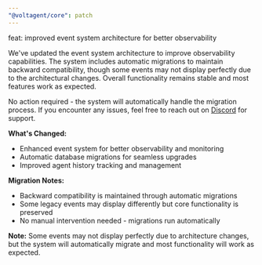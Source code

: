 ```yaml
---
"@voltagent/core": patch
---
```


feat: improved event system architecture for better observability

We've updated the event system architecture to improve observability capabilities. The system includes automatic migrations to maintain backward compatibility, though some events may not display perfectly due to the architectural changes. Overall functionality remains stable and most features work as expected.

No action required - the system will automatically handle the migration process. If you encounter any issues, feel free to reach out on [Discord](https://s.voltagent.dev/discord) for support.

**What's Changed:**

- Enhanced event system for better observability and monitoring
- Automatic database migrations for seamless upgrades
- Improved agent history tracking and management

**Migration Notes:**

- Backward compatibility is maintained through automatic migrations
- Some legacy events may display differently but core functionality is preserved
- No manual intervention needed - migrations run automatically

**Note:**
Some events may not display perfectly due to architecture changes, but the system will automatically migrate and most functionality will work as expected.
